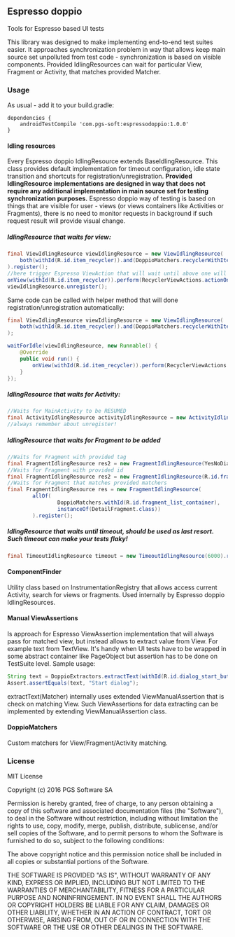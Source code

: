 ## Espresso doppio
Tools for Espresso based UI tests

This library was designed to make implementing end-to-end test suites easier. It approaches synchronization problem in way that allows keep main source set unpolluted from test code - synchronization is based on visible components. Provided IdlingResources can wait for particular View, Fragment or Activity, that matches provided Matcher.

### Usage ###

As usual - add it to your build.gradle:
```
dependencies {
    androidTestCompile 'com.pgs-soft:espressodoppio:1.0.0'
}
```

#### Idling resources
Every Espresso doppio IdlingResource extends BaseIdlingResource. This class provides default implementation for timeout configuration, idle state transition and shortcuts for registration/unregistration. **Provided IdlingResource implementations are designed in way that does not require any additional implementation in main source set for testing synchronization purposes.** Espresso doppio way of testing is based on things that are visible for user - views (or views containers like Activities or Fragments),  there is no need to monitor requests in background if such request result will provide visual change.

##### IdlingResource that waits for view:
```java
final ViewIdlingResource viewIdlingResource = new ViewIdlingResource(
    both(withId(R.id.item_recycler)).and(DoppioMatchers.recyclerWithItems)
).register();
//here trigger Espresso ViewAction that will wait until above one will be idle, for example:
onView(withId(R.id.item_recycler)).perform(RecyclerViewActions.actionOnItemAtPosition(0, click()));
viewIdlingResource.unregister();
```
Same code can be called with helper method that will done registration/unregistration automatically:
```java
final ViewIdlingResource viewIdlingResource = new ViewIdlingResource(
    both(withId(R.id.item_recycler)).and(DoppioMatchers.recyclerWithItems) //any Matcher<View> can be used
);

waitForIdle(viewIdlingResource, new Runnable() {
    @Override
    public void run() {
        onView(withId(R.id.item_recycler)).perform(RecyclerViewActions.actionOnItemAtPosition(0, click()));
    }
});
```

##### IdlingResource that waits for Activity:
```java
//Waits for MainActivity to be RESUMED
final ActivityIdlingResource activityIdlingResource = new ActivityIdlingResource(MainActivity.class);
//always remember about unregister!
```

##### IdlingResource that waits for Fragment to be added
```java
//Waits for Fragment with provided tag
final FragmentIdlingResource res2 = new FragmentIdlingResource(YesNoDialog.FRAGMENT_TAG).register();
//Waits for Fragment with provided id
final FragmentIdlingResource res2 = new FragmentIdlingResource(R.id.fragment_smt).register();
//Waits for Fragment that matches provided matchers
final FragmentIdlingResource res = new FragmentIdlingResource(
        allOf(
                DoppioMatchers.withId(R.id.fragment_list_container),
                instanceOf(DetailFragment.class))
        ).register();
```

##### IdlingResource that waits until timeout, should be used as last resort. Such timeout can make your tests flaky!
```java
final TimeoutIdlingResource timeout = new TimeoutIdlingResource(6000).register();
```

#### ComponentFinder
Utility class based on InstrumentationRegistry that allows access current Activity, search for views or fragments. Used internally by Espresso doppio IdlingResources.
#### Manual ViewAssertions
Is approach for Espresso ViewAssertion implementation that will always pass for matched view, but instead allows to extract value from View. For example text from TextView. It's handy when UI tests have to be wrapped in some abstract container like PageObject but assertion has to be done on TestSuite level. Sample usage:
```java
String text = DoppioExtractors.extractText(withId(R.id.dialog_start_button));
Assert.assertEquals(text, "Start dialog");
```
extractText(Matcher<View>) internally uses extended ViewManualAssertion that is check on matching View. Such ViewAssertions for data extracting can be implemented by extending ViewManualAssertion class.
#### DoppioMatchers
Custom matchers for View/Fragment/Activity matching.

### License ###
MIT License

Copyright (c) 2016 PGS Software SA

Permission is hereby granted, free of charge, to any person obtaining a copy
of this software and associated documentation files (the "Software"), to deal
in the Software without restriction, including without limitation the rights
to use, copy, modify, merge, publish, distribute, sublicense, and/or sell
copies of the Software, and to permit persons to whom the Software is
furnished to do so, subject to the following conditions:

The above copyright notice and this permission notice shall be included in all
copies or substantial portions of the Software.

THE SOFTWARE IS PROVIDED "AS IS", WITHOUT WARRANTY OF ANY KIND, EXPRESS OR
IMPLIED, INCLUDING BUT NOT LIMITED TO THE WARRANTIES OF MERCHANTABILITY,
FITNESS FOR A PARTICULAR PURPOSE AND NONINFRINGEMENT. IN NO EVENT SHALL THE
AUTHORS OR COPYRIGHT HOLDERS BE LIABLE FOR ANY CLAIM, DAMAGES OR OTHER
LIABILITY, WHETHER IN AN ACTION OF CONTRACT, TORT OR OTHERWISE, ARISING FROM,
OUT OF OR IN CONNECTION WITH THE SOFTWARE OR THE USE OR OTHER DEALINGS IN THE
SOFTWARE.
